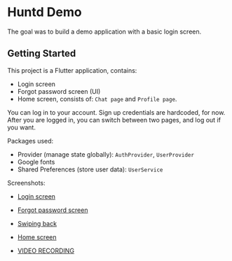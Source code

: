 # Huntd Demo

The goal was to build a demo application with a basic login screen.

## Getting Started

This project is a Flutter application, contains:
- Login screen
- Forgot password screen (UI)
- Home screen, consists of: `Chat page` and `Profile page`.

You can log in to your account. Sign up credentials are hardcoded, for now.
After you are logged in, you can switch between two pages, and log out if you want.

Packages used:
- Provider (manage state globally): `AuthProvider`, `UserProvider`
- Google fonts
- Shared Preferences (store user data): `UserService`

Screenshots:
- [Login screen](https://i.imgur.com/sZIaRyP.png)
- [Forgot password screen](https://i.imgur.com/3sZU6By.png)
- [Swiping back](https://i.imgur.com/dr8lVXD.png)
- [Home screen](https://i.imgur.com/5BqBkgT.png)

- [VIDEO RECORDING](https://i.imgur.com/jgaqfoL.mp4)

